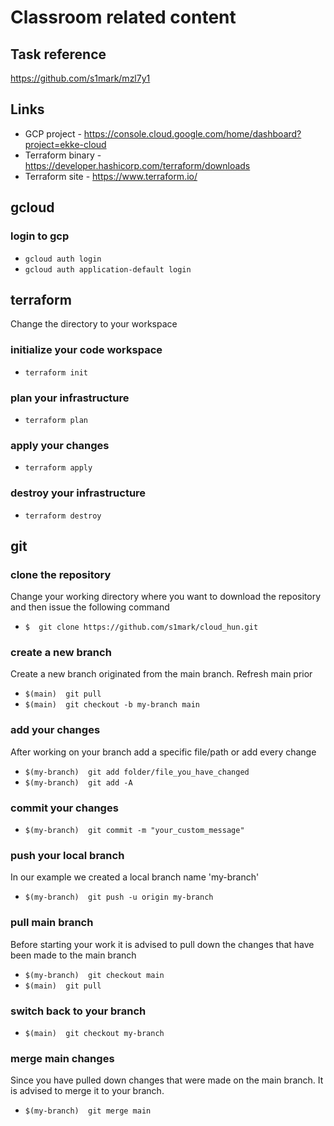 # Classroom related content

## Task reference
https://github.com/s1mark/mzl7y1

## Links 
* GCP project - https://console.cloud.google.com/home/dashboard?project=ekke-cloud
* Terraform binary - https://developer.hashicorp.com/terraform/downloads
* Terraform site - https://www.terraform.io/

## gcloud
### login to gcp
* `gcloud auth login`
* `gcloud auth application-default login`

## terraform
Change the directory to your workspace
### initialize your code workspace
* `terraform init`
### plan your infrastructure
* `terraform plan`
### apply your changes
* `terraform apply`
### destroy your infrastructure
* `terraform destroy`

## git
### clone the repository
Change your working directory where you want to download the repository and then issue the following command
* `$  git clone https://github.com/s1mark/cloud_hun.git`
### create a new branch
Create a new branch originated from the main branch. Refresh main prior
* `$(main)  git pull`
* `$(main)  git checkout -b my-branch main`
### add your changes
After working on your branch add a specific file/path or add every change 
* `$(my-branch)  git add folder/file_you_have_changed`
* `$(my-branch)  git add -A`
### commit your changes
* `$(my-branch)  git commit -m "your_custom_message"`
### push your local branch
In our example we created a local branch name 'my-branch'
* `$(my-branch)  git push -u origin my-branch`
### pull main branch
Before starting your work it is advised to pull down the changes that have been made to the main branch
* `$(my-branch)  git checkout main`
* `$(main)  git pull`
### switch back to your branch
* `$(main)  git checkout my-branch`
### merge main changes
Since you have pulled down changes that were made on the main branch. It is advised to merge it to your branch.
* `$(my-branch)  git merge main`
